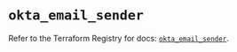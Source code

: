 # `okta_email_sender`

Refer to the Terraform Registry for docs: [`okta_email_sender`](https://registry.terraform.io/providers/okta/okta/4.8.1/docs/resources/email_sender).

